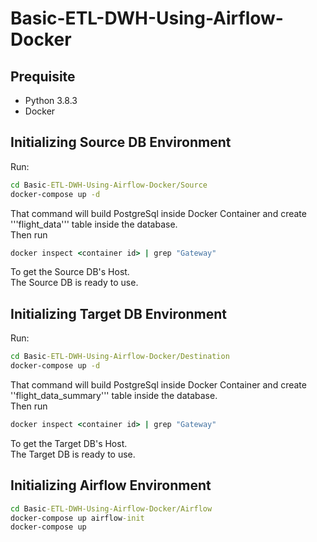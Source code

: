 # Basic-ETL-DWH-Using-Airflow-Docker

## Prequisite
- Python 3.8.3
- Docker

## Initializing Source DB Environment
Run:
```bat
cd Basic-ETL-DWH-Using-Airflow-Docker/Source
docker-compose up -d
```
That command will build PostgreSql inside Docker Container and create '''flight_data''' table inside the database.<br>
Then run
```bat
docker inspect <container id> | grep "Gateway"
```
To get the Source DB's Host.<br>
The Source DB is ready to use.


## Initializing Target DB Environment
Run:
```bat
cd Basic-ETL-DWH-Using-Airflow-Docker/Destination
docker-compose up -d
```
That command will build PostgreSql inside Docker Container and create ''flight_data_summary''' table inside the database.<br>
Then run
```bat
docker inspect <container id> | grep "Gateway"
```
To get the Target DB's Host.<br>
The Target DB is ready to use.



## Initializing Airflow Environment
```bat
cd Basic-ETL-DWH-Using-Airflow-Docker/Airflow
docker-compose up airflow-init
docker-compose up
```

